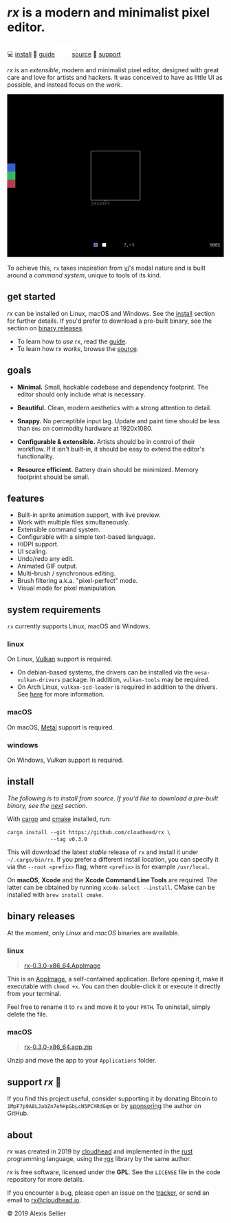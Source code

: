 
# *rx* is a modern and minimalist pixel editor.

<nav>
  <span>💻 <a href="#install">install</a></span>
  <span>📖 <a href="/guide.html">guide</a></span>
  <span><img src="images/github.png"/> <a href="https://github.com/cloudhead/rx">source</a></span>
  <span>💚 <a href="#support">support</a></span>
</nav>

*rx* is an *extensible*, modern and minimalist pixel editor, designed with great
care and love for artists and hackers. It was conceived to have
as little UI as possible, and instead focus on the *work*.

![rx](gifs/demo.gif)

To achieve this, `rx` takes inspiration from [vi][0]'s modal nature and is
built around a *command system*, unique to tools of its kind.

[0]: https://en.wikipedia.org/wiki/Vi

## get started

*rx* can be installed on Linux, macOS and Windows.  See the [install](#install)
section for further details. If you'd prefer to download a pre-built binary, see
the section on [binary releases](#binaries).

* To learn how to *use* rx, read the [guide][guide].
* To learn how rx *works*, browse the [source][source].

## goals

* **Minimal.** Small, hackable codebase and dependency footprint. The editor
  should only include what is necessary.

* **Beautiful.** Clean, modern aesthetics with a strong attention to detail.

* **Snappy.** No perceptible input lag. Update and paint time should be
  less than `8ms` on commodity hardware at 1920x1080.

* **Configurable & extensible.** Artists should be in control of their workflow.
  If it isn't built-in, it should be easy to extend the editor's functionality.

* **Resource efficient.** Battery drain should be minimized. Memory footprint should
  be small.

## features

  * Built-in sprite animation support, with live preview.
  * Work with multiple files simultaneously.
  * Extensible command system.
  * Configurable with a simple text-based language.
  * HiDPI support.
  * UI scaling.
  * Undo/redo any edit.
  * Animated GIF output.
  * Multi-brush / synchronous editing.
  * Brush filtering a.k.a. "pixel-perfect" mode.
  * Visual mode for pixel manipulation.

## system requirements

`rx` currently supports Linux, macOS and Windows.

### linux

On Linux, [Vulkan][vulkan] support is required.

* On debian-based systems, the drivers can be installed via the
`mesa-vulkan-drivers` package. In addition, `vulkan-tools` may be required.
* On Arch Linux, `vulkan-icd-loader` is required in addition to the drivers. See
[here][arch] for more information.

[arch]: https://wiki.archlinux.org/index.php/Vulkan
[vulkan]: https://www.khronos.org/vulkan/

### macOS

On macOS, [Metal][metal] support is required.

[metal]: https://developer.apple.com/metal/

### windows

On Windows, *Vulkan* support is required.

<a id="install"></a>

## install

*The following is to install from source. If you'd like to download a pre-built
binary, see the [next](#binaries) section*.

With [cargo][cargo] and [cmake][cmake] installed, run:

    cargo install --git https://github.com/cloudhead/rx \
                  --tag v0.3.0

This will download the latest *stable* release of `rx` and install it under
`~/.cargo/bin/rx`.  If you prefer a different install location, you can specify
it via the `--root <prefix>` flag, where `<prefix>` is for example
`/usr/local`.

[cargo]: https://crates.io/install
[cmake]: https://cmake.org/download/

On **macOS**, **Xcode** and the **Xcode Command Line Tools** are required.  The
latter can be obtained by running `xcode-select --install`. CMake can be
installed with `brew install cmake`.

<a id="binaries"></a>

## binary releases

At the moment, only *Linux* and *macOS* binaries are available.

### linux

> [rx-0.3.0-x86_64.AppImage][app-linux]

This is an [AppImage][appimage], a self-contained application. Before opening
it, make it executable with `chmod +x`. You can then double-click it or execute
it directly from your terminal.

Feel free to rename it to `rx` and move it to your `PATH`. To uninstall,
simply delete the file.

[app-linux]: https://github.com/cloudhead/rx/releases/download/v0.3.0/rx-0.3.0-x86_64.AppImage
[appimage]: https://appimage.org/

### macOS

> [rx-0.3.0-x86_64.app.zip][app-macos]

Unzip and move the app to your `Applications` folder.

[app-macos]: https://github.com/cloudhead/rx/releases/download/v0.3.0/rx-0.3.0-x86_64.app.zip

<a id="support"></a>

## support *rx* 💚

If you find this project useful, consider supporting it by donating Bitcoin to
`1MpF7p9A8LJabZn7ehHpGbLcN5PCXRdGqm` or by [sponsoring][sponsor] the author on
GitHub.

[sponsor]: https://github.com/sponsors/cloudhead

## about

*rx* was created in 2019 by [cloudhead](https://cloudhead.io) and implemented
in the [rust][1] programming language, using the [rgx][2] library by
the same author.

[1]: https://rust-lang.org
[2]: https://github.com/cloudhead/rgx

*rx* is free software, licensed under the **GPL**. See the `LICENSE` file in
the code repository for more details.

If you encounter a bug, please open an issue on the [tracker][tracker], or
send an email to <rx@cloudhead.io>.

[tracker]: https://github.com/cloudhead/rx/issues

&copy; 2019 Alexis Sellier

[guide]: guide.html
[source]: https://github.com/cloudhead/rx
